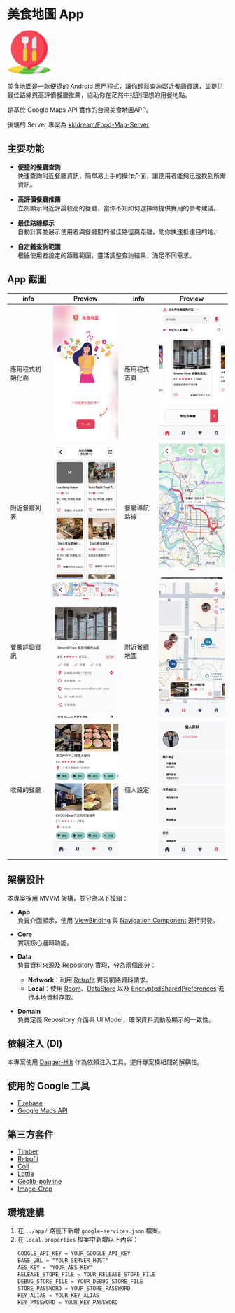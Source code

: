 # 美食地圖 App

<img src="./photos/icon.png" alt="App Icon" width="100" />

美食地圖是一款便捷的 Android 應用程式，讓你輕鬆查詢鄰近餐廳資訊，並提供最佳路線與高評價餐廳推薦，協助你在茫然中找到理想的用餐地點。

是基於 Google Maps API 實作的台灣美食地圖APP。

後端的 Server 專案為 [kkldream/Food-Map-Server](https://github.com/kkldream/Food-Map-Server)

## 主要功能

- **便捷的餐廳查詢**  
  快速查詢附近餐廳資訊，簡單易上手的操作介面，讓使用者能夠迅速找到所需資訊。

- **高評價餐廳推薦**  
  立刻顯示附近評論較高的餐廳，當你不知如何選擇時提供實用的參考建議。

- **最佳路線顯示**  
  自動計算並展示使用者與餐廳間的最佳路徑與距離，助你快速抵達目的地。

- **自定義查詢範圍**  
  根據使用者設定的距離範圍，靈活調整查詢結果，滿足不同需求。

## App 截圖

|info|Preview|info|Preview|
|--|--|--|--|
|應用程式初始化面|<img src="./photos/introduct_page.png" width="200">|應用程式首頁|<img src="./photos/home_page.png" width="200">|
|附近餐廳列表|<img src="./photos/list_page.png" width="200">|餐廳導航路線|<img src="./photos/navigation_page.png" width="200">|
|餐廳詳細資訊|<img src="./photos/detail_page.png" width="200">|附近餐廳地圖|<img src="./photos/maps_page.png" width="200">|
|收藏的餐廳|<img src="./photos/favorite_page.png" width="200">|個人設定|<img src="./photos/settings_page.png" width="200">|

## 架構設計

本專案採用 MVVM 架構，並分為以下模組：

- **App**  
  負責介面顯示，使用 [ViewBinding](https://developer.android.com/topic/libraries/view-binding) 與 [Navigation Component](https://developer.android.com/guide/navigation) 進行開發。

- **Core**  
  實現核心邏輯功能。

- **Data**  
  負責資料來源及 Repository 實現，分為兩個部分：
  - **Network**：利用 [Retrofit](https://square.github.io/retrofit/) 實現網路資料請求。
  - **Local**：使用 [Room](https://developer.android.com/jetpack/androidx/releases/room)、[DataStore](https://developer.android.com/topic/libraries/architecture/datastore) 以及 [EncryptedSharedPreferences](https://developer.android.com/reference/androidx/security/crypto/EncryptedSharedPreferences) 進行本地資料存取。

- **Domain**  
  負責定義 Repository 介面與 UI Model，確保資料流動及顯示的一致性。

## 依賴注入 (DI)

本專案使用 [Dagger-Hilt](https://dagger.dev/hilt/) 作為依賴注入工具，提升專案模組間的解耦性。

## 使用的 Google 工具

- [Firebase](https://firebase.google.com/)
- [Google Maps API](https://developers.google.com/maps)

## 第三方套件

- [Timber](https://github.com/JakeWharton/timber)
- [Retrofit](https://square.github.io/retrofit/)
- [Coil](https://coil-kt.github.io/coil/)
- [Lottie](https://github.com/airbnb/lottie-android)
- [Geolib-polyline](https://github.com/utsmannn/geolib)
- [Image-Crop](https://github.com/CanHub/Android-Image-Cropper)

## 環境建構

1. 在 `../app/` 路徑下新增 `google-services.json` 檔案。
2. 在 `local.properties` 檔案中新增以下內容：
   ```properties
   GOOGLE_API_KEY = YOUR_GOOGLE_API_KEY
   BASE_URL = "YOUR_SERVER_HOST"
   AES_KEY = "YOUR_AES_KEY"
   RELEASE_STORE_FILE = YOUR_RELEASE_STORE_FILE
   DEBUG_STORE_FILE = YOUR_DEBUG_STORE_FILE
   STORE_PASSWORD = YOUR_STORE_PASSWORD
   KEY_ALIAS = YOUR_KEY_ALIAS
   KEY_PASSWORD = YOUR_KEY_PASSWORD

